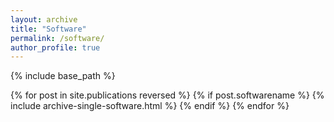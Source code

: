 ```yaml
---
layout: archive
title: "Software"
permalink: /software/
author_profile: true
---
```


{% include base_path %}

{% for post in site.publications reversed %}
  {% if post.softwarename %}
    {% include archive-single-software.html %}
  {% endif %}
{% endfor %}
